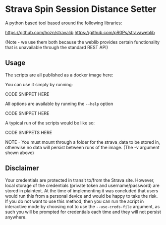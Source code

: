 # Strava Spin Session Distance Setter

A python based tool based around the following libraries:

https://github.com/hozn/stravalib
https://github.com/pR0Ps/stravaweblib

(Note - we use them both because the weblib provides certain functionality that is unavailable through the standard REST API)

## Usage
The scripts are all published as a docker image here:

You can use it simply by running:

CODE SNIPPET HERE

All options are available by running the `--help` option

CODE SNIPPET HERE

A typical run of the scripts would be like so:

CODE SNIPPETS HERE

NOTE - You must mount through a folder for the strava_data to be stored in, otherwise no data will persist between runs of the image. (The -v argument shown above)

## Disclaimer
Your credentials are protected in transit to/from the Strava site. However, local storage of the credentials (private token and username/password) are stored in plaintext. 
At the time of implementing it was concluded that users would run this from a personal device and would be happy to take the risk. If you do not want to use this method, then you can run the acript in interactive mode by choosing not to use the `--use-creds-file` argument, as such you will be prompted for credentials each time and they will not persist anywhere.
